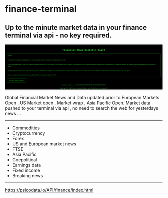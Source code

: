 # finance-terminal

Up to the minute market data in your finance terminal via api - no key required.
-----------------------------------------------------------------------------------------------------------------------------------------------------------------------------------------
![finance-terminal](terminal.png)

Global Financial Market News and Data updated prior to European Markets Open , US Market open , Market wrap , Asia Pacific Open.
Market data pushed to your terminal via api , no need to search the web for yesterdays news ...

__________________________________________________________________________________________________________________________________________________________________________________________
* Commodities
* Cryptocurrency
* Forex
* US and European market news
* FTSE
* Asia Pacific
* Goepolitical
* Earnings data
* Fixed income
* Breaking news
******************************************************************************************************************************************************************************************  
https://psicodata.io/API/finance/index.html
